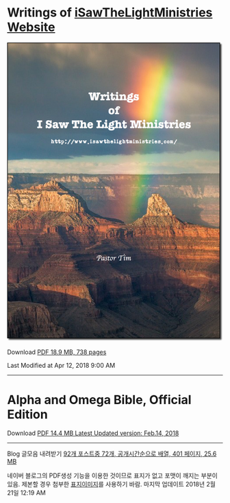 # Writings of [iSawTheLightMinistries Website](http://www.isawthelightministries.com/)


![Writings Book](https://raw.githubusercontent.com/decyfer/isawthelightministries/master/writing-book-shadowed-logo.png)


Download [PDF 18.9 MB, 738 pages](https://raw.githubusercontent.com/decyfer/isawthelightministries/master/Writings-of-ISTLM.pdf)

Last Modified at Apr 12, 2018 9:00 AM

----

# Alpha and Omega Bible, Official Edition

Download [PDF 14.4 MB Latest Updated version: Feb.14, 2018](http://alphaomegabible.isawthelightministries.com/)


----

Blog 글모음 내려받기 [92개 포스트중 72개, 공개시간순으로 배열, 401 페이지, 25.6 MB](https://raw.githubusercontent.com/decyfer/isawthelightministries/master/ISTLM-kr.pdf)

네이버 블로그의 PDF생성 기능을 이용한 것이므로 표지가 없고 포맷이 깨지는 부분이 있음. 제본할 경우 첨부한 [표지이미지](https://raw.githubusercontent.com/decyfer/isawthelightministries/master/ISTLM-kr-cover.png)를 사용하기 바람.
마지막 업데이트 2018년 2월 21일 12:19 AM

